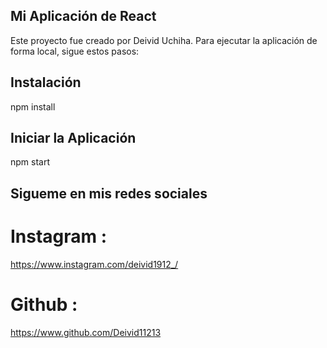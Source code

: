 ## Mi Aplicación de React
Este proyecto fue creado por Deivid Uchiha. 
Para ejecutar la aplicación de forma local, 
sigue estos pasos:
##  Instalación
npm install
## Iniciar la Aplicación
npm start

## Sigueme en mis redes sociales 

# Instagram :
 https://www.instagram.com/deivid1912_/

 # Github :

 https://www.github.com/Deivid11213